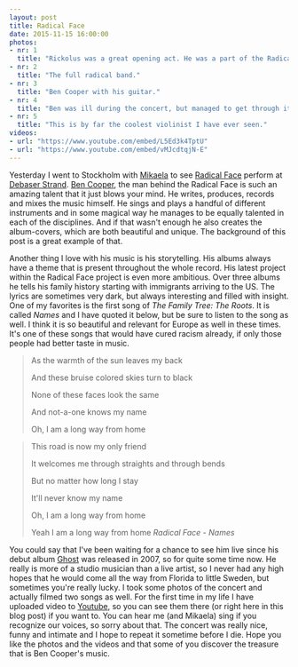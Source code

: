 ```yaml
---
layout: post
title: Radical Face
date: 2015-11-15 16:00:00
photos:
- nr: 1
  title: "Rickolus was a great opening act. He was a part of the Radical Face band, but got to play his own stuff for half an hour before the main concert started. I really liked that concept."
- nr: 2
  title: "The full radical band."
- nr: 3
  title: "Ben Cooper with his guitar."
- nr: 4
  title: "Ben was ill during the concert, but managed to get through it anyway. He needed a tower for the sweat though, which his band helped him with."
- nr: 5
  title: "This is by far the coolest violinist I have ever seen."
videos:
- url: "https://www.youtube.com/embed/L5Ed3k4TptU"
- url: "https://www.youtube.com/embed/vMJcdtqjN-E"
---
```


Yesterday I went to Stockholm with [Mikaela](https://www.facebook.com/mikaela.blom?fref=ts) to see [Radical Face](http://radicalface.com) perform at [Debaser Strand](http://debaser.se). [Ben Cooper](https://en.wikipedia.org/wiki/Ben_Cooper_(musician)), the man behind the Radical Face is such an amazing talent that it just blows your mind. He writes, produces, records and mixes the music himself. He sings and plays a handful of different instruments and in some magical way he manages to be equally talented in each of the disciplines. And if that wasn't enough he also creates the album-covers, which are both beautiful and unique. The background of this post is a great example of that.

Another thing I love with his music is his storytelling. His albums always have a theme that is present throughout the whole record. His latest project within the Radical Face project is even more ambitious. Over three albums he tells his family history starting with immigrants arriving to the US. The lyrics are sometimes very dark, but always interesting and filled with insight. One of my favorites is the first song of *The Family Tree: The Roots*. It is called *Names* and I have quoted it below, but be sure to listen to the song as well. I think it is so beautiful and relevant for Europe as well in these times. It's one of these songs that would have cured racism already, if only those people had better taste in music.

> As the warmth of the sun leaves my back
>
> And these bruise colored skies turn to black
>
> None of these faces look the same
>
> And not-a-one knows my name
>
> Oh, I am a long way from home

> This road is now my only friend
>
> It welcomes me through straights and through bends
>
> But no matter how long I stay
>
> It'll never know my name
>
> Oh, I am a long way from home
>
> Yeah I am a long way from home
> <cite>Radical Face - Names </cite>

You could say that I've been waiting for a chance to see him live since his debut album [Ghost](https://en.wikipedia.org/wiki/Ghost_(Radical_Face_album)) was released in 2007, so for quite some time now. He really is more of a studio musician than a live artist, so I never had any high hopes that he would come all the way from Florida to little Sweden, but sometimes you're really lucky. I took some photos of the concert and actually filmed two songs as well. For the first time in my life I have uploaded video to [Youtube](https://www.youtube.com/channel/UCA8m7r9pFAwlOdeB-v-6puA?view_as=public), so you can see them there (or right here in this blog post) if you want to. You can hear me (and Mikaela) sing if you recognize our voices, so sorry about that. The concert was really nice, funny and intimate and I hope to repeat it sometime before I die. Hope you like the photos and the videos and that some of you discover the treasure that is Ben Cooper's music.
